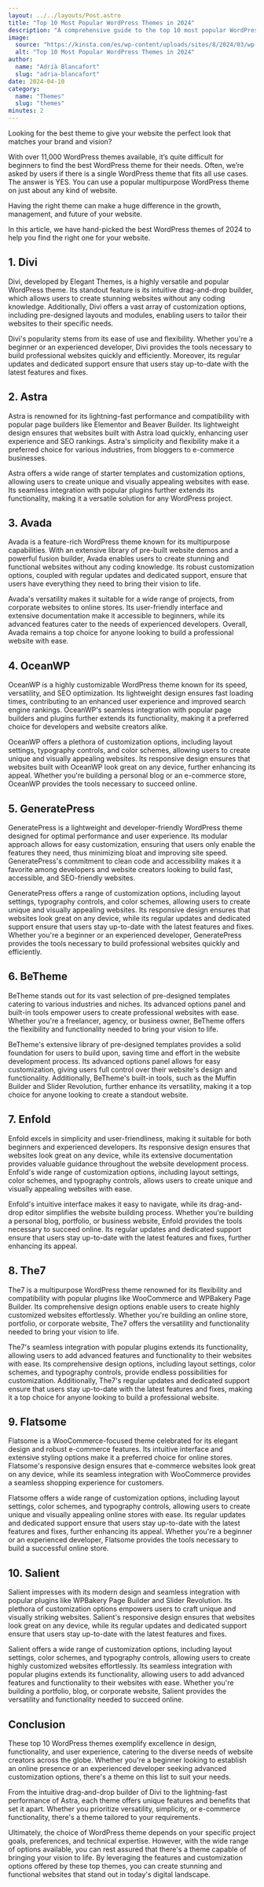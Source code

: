 ```yaml
---
layout: ../../layouts/Post.astro
title: "Top 10 Most Popular WordPress Themes in 2024"
description: "A comprehensive guide to the top 10 most popular WordPress Themes."
image:
  source: "https://kinsta.com/es/wp-content/uploads/sites/8/2024/03/wp-installing-setup-data-for-a-wordpress-plugin.jpg"
  alt: "Top 10 Most Popular WordPress Themes in 2024"
author:
  name: "Adrià Blancafort"
  slug: "adria-blancafort"
date: 2024-04-10
category:
  name: "Themes"
  slug: "themes"
minutes: 2
---
```


Looking for the best theme to give your website the perfect look that matches your brand and vision?

With over 11,000 WordPress themes available, it’s quite difficult for beginners to find the best WordPress theme for their needs. Often, we’re asked by users if there is a single WordPress theme that fits all use cases. The answer is YES. You can use a popular multipurpose WordPress theme on just about any kind of website.

Having the right theme can make a huge difference in the growth, management, and future of your website.

In this article, we have hand-picked the best WordPress themes of 2024 to help you find the right one for your website.

## 1. Divi

Divi, developed by Elegant Themes, is a highly versatile and popular WordPress theme. Its standout feature is its intuitive drag-and-drop builder, which allows users to create stunning websites without any coding knowledge. Additionally, Divi offers a vast array of customization options, including pre-designed layouts and modules, enabling users to tailor their websites to their specific needs.

Divi's popularity stems from its ease of use and flexibility. Whether you're a beginner or an experienced developer, Divi provides the tools necessary to build professional websites quickly and efficiently. Moreover, its regular updates and dedicated support ensure that users stay up-to-date with the latest features and fixes.

## 2. Astra

Astra is renowned for its lightning-fast performance and compatibility with popular page builders like Elementor and Beaver Builder. Its lightweight design ensures that websites built with Astra load quickly, enhancing user experience and SEO rankings. Astra's simplicity and flexibility make it a preferred choice for various industries, from bloggers to e-commerce businesses.

Astra offers a wide range of starter templates and customization options, allowing users to create unique and visually appealing websites with ease. Its seamless integration with popular plugins further extends its functionality, making it a versatile solution for any WordPress project.

## 3. Avada

Avada is a feature-rich WordPress theme known for its multipurpose capabilities. With an extensive library of pre-built website demos and a powerful fusion builder, Avada enables users to create stunning and functional websites without any coding knowledge. Its robust customization options, coupled with regular updates and dedicated support, ensure that users have everything they need to bring their vision to life.

Avada's versatility makes it suitable for a wide range of projects, from corporate websites to online stores. Its user-friendly interface and extensive documentation make it accessible to beginners, while its advanced features cater to the needs of experienced developers. Overall, Avada remains a top choice for anyone looking to build a professional website with ease.

## 4. OceanWP

OceanWP is a highly customizable WordPress theme known for its speed, versatility, and SEO optimization. Its lightweight design ensures fast loading times, contributing to an enhanced user experience and improved search engine rankings. OceanWP's seamless integration with popular page builders and plugins further extends its functionality, making it a preferred choice for developers and website creators alike.

OceanWP offers a plethora of customization options, including layout settings, typography controls, and color schemes, allowing users to create unique and visually appealing websites. Its responsive design ensures that websites built with OceanWP look great on any device, further enhancing its appeal. Whether you're building a personal blog or an e-commerce store, OceanWP provides the tools necessary to succeed online.

## 5. GeneratePress

GeneratePress is a lightweight and developer-friendly WordPress theme designed for optimal performance and user experience. Its modular approach allows for easy customization, ensuring that users only enable the features they need, thus minimizing bloat and improving site speed. GeneratePress's commitment to clean code and accessibility makes it a favorite among developers and website creators looking to build fast, accessible, and SEO-friendly websites.

GeneratePress offers a range of customization options, including layout settings, typography controls, and color schemes, allowing users to create unique and visually appealing websites. Its responsive design ensures that websites look great on any device, while its regular updates and dedicated support ensure that users stay up-to-date with the latest features and fixes. Whether you're a beginner or an experienced developer, GeneratePress provides the tools necessary to build professional websites quickly and efficiently.

## 6. BeTheme

BeTheme stands out for its vast selection of pre-designed templates catering to various industries and niches. Its advanced options panel and built-in tools empower users to create professional websites with ease. Whether you're a freelancer, agency, or business owner, BeTheme offers the flexibility and functionality needed to bring your vision to life.

BeTheme's extensive library of pre-designed templates provides a solid foundation for users to build upon, saving time and effort in the website development process. Its advanced options panel allows for easy customization, giving users full control over their website's design and functionality. Additionally, BeTheme's built-in tools, such as the Muffin Builder and Slider Revolution, further enhance its versatility, making it a top choice for anyone looking to create a standout website.

## 7. Enfold

Enfold excels in simplicity and user-friendliness, making it suitable for both beginners and experienced developers. Its responsive design ensures that websites look great on any device, while its extensive documentation provides valuable guidance throughout the website development process. Enfold's wide range of customization options, including layout settings, color schemes, and typography controls, allows users to create unique and visually appealing websites with ease.

Enfold's intuitive interface makes it easy to navigate, while its drag-and-drop editor simplifies the website building process. Whether you're building a personal blog, portfolio, or business website, Enfold provides the tools necessary to succeed online. Its regular updates and dedicated support ensure that users stay up-to-date with the latest features and fixes, further enhancing its appeal.

## 8. The7

The7 is a multipurpose WordPress theme renowned for its flexibility and compatibility with popular plugins like WooCommerce and WPBakery Page Builder. Its comprehensive design options enable users to create highly customized websites effortlessly. Whether you're building an online store, portfolio, or corporate website, The7 offers the versatility and functionality needed to bring your vision to life.

The7's seamless integration with popular plugins extends its functionality, allowing users to add advanced features and functionality to their websites with ease. Its comprehensive design options, including layout settings, color schemes, and typography controls, provide endless possibilities for customization. Additionally, The7's regular updates and dedicated support ensure that users stay up-to-date with the latest features and fixes, making it a top choice for anyone looking to build a professional website.

## 9. Flatsome

Flatsome is a WooCommerce-focused theme celebrated for its elegant design and robust e-commerce features. Its intuitive interface and extensive styling options make it a preferred choice for online stores. Flatsome's responsive design ensures that e-commerce websites look great on any device, while its seamless integration with WooCommerce provides a seamless shopping experience for customers.

Flatsome offers a wide range of customization options, including layout settings, color schemes, and typography controls, allowing users to create unique and visually appealing online stores with ease. Its regular updates and dedicated support ensure that users stay up-to-date with the latest features and fixes, further enhancing its appeal. Whether you're a beginner or an experienced developer, Flatsome provides the tools necessary to build a successful online store.

## 10. Salient

Salient impresses with its modern design and seamless integration with popular plugins like WPBakery Page Builder and Slider Revolution. Its plethora of customization options empowers users to craft unique and visually striking websites. Salient's responsive design ensures that websites look great on any device, while its regular updates and dedicated support ensure that users stay up-to-date with the latest features and fixes.

Salient offers a wide range of customization options, including layout settings, color schemes, and typography controls, allowing users to create highly customized websites effortlessly. Its seamless integration with popular plugins extends its functionality, allowing users to add advanced features and functionality to their websites with ease. Whether you're building a portfolio, blog, or corporate website, Salient provides the versatility and functionality needed to succeed online.

## Conclusion

These top 10 WordPress themes exemplify excellence in design, functionality, and user experience, catering to the diverse needs of website creators across the globe. Whether you're a beginner looking to establish an online presence or an experienced developer seeking advanced customization options, there's a theme on this list to suit your needs.

From the intuitive drag-and-drop builder of Divi to the lightning-fast performance of Astra, each theme offers unique features and benefits that set it apart. Whether you prioritize versatility, simplicity, or e-commerce functionality, there's a theme tailored to your requirements.

Ultimately, the choice of WordPress theme depends on your specific project goals, preferences, and technical expertise. However, with the wide range of options available, you can rest assured that there's a theme capable of bringing your vision to life. By leveraging the features and customization options offered by these top themes, you can create stunning and functional websites that stand out in today's digital landscape.
